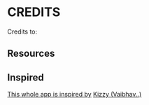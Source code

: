 # CREDITS
Credits to:
## Resources

## Inspired
[This whole app is inspired by](https://www.youtube.com/watch?v=rPATTwV6b7U) [Kizzy (Vaibhav..)](https://www.youtube.com/channel/UCh-zsCv66gwHCIbMKLMJmaw)
